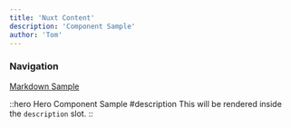 ```yaml
---
title: 'Nuxt Content'
description: 'Component Sample'
author: 'Tom'
---
```


### Navigation

[Markdown Sample](/cms/markdown)

::hero
Hero Component Sample
#description
This will be rendered inside the `description` slot.
::
